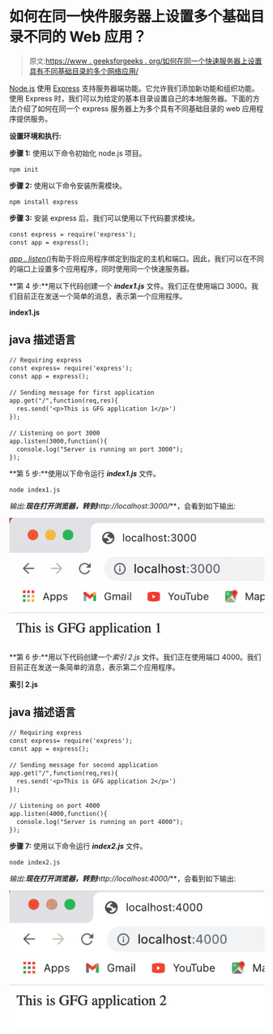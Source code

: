 # 如何在同一快件服务器上设置多个基础目录不同的 Web 应用？

> 原文:[https://www . geeksforgeeks . org/如何在同一个快速服务器上设置具有不同基础目录的多个网络应用/](https://www.geeksforgeeks.org/how-to-set-multiple-web-apps-with-different-base-directories-on-the-same-express-server/)

[<u>Node.js</u>](https://www.geeksforgeeks.org/introduction-to-nodejs/) 使用 [<u>Express</u>](https://www.geeksforgeeks.org/working-of-express-js-middleware-and-its-benefits/) 支持服务器端功能。它允许我们添加新功能和组织功能。使用 Express 时，我们可以为给定的基本目录设置自己的本地服务器。下面的方法介绍了如何在同一个 express 服务器上为多个具有不同基础目录的 web 应用程序提供服务。

**设置环境和执行:**

**步骤 1:** 使用以下命令初始化 node.js 项目。

```
npm init
```

**步骤 2:** 使用以下命令安装所需模块。

```
npm install express
```

**步骤 3:** 安装 express 后，我们可以使用以下代码要求模块。

```
const express = require('express');
const app = express();
```

[*<u>app . listen()</u>*](https://www.geeksforgeeks.org/express-js-app-listen-function/)有助于将应用程序绑定到指定的主机和端口。因此，我们可以在不同的端口上设置多个应用程序，同时使用同一个快速服务器。

**第 4 步:**用以下代码创建一个 ***index1.js*** 文件。我们正在使用端口 3000。我们目前正在发送一个简单的消息，表示第一个应用程序。

**index1.js**

## java 描述语言

```
// Requiring express
const express= require('express');
const app = express();

// Sending message for first application
app.get("/",function(req,res){
  res.send('<p>This is GFG application 1</p>')
});

// Listening on port 3000
app.listen(3000,function(){
  console.log("Server is running on port 3000");
});
```

**第 5 步:**使用以下命令运行 ***index1.js*** 文件。

```
node index1.js
```

**输出:**现在打开浏览器，转到***http://localhost:3000/***，会看到如下输出:

![](img/26e7ceb075157892f6fc46ad443bb2f9.png)

**第 6 步:**用以下代码创建一个*索引 2.js* 文件。我们正在使用端口 4000。我们目前正在发送一条简单的消息，表示第二个应用程序。

**索引 2.js**

## java 描述语言

```
// Requiring express
const express= require('express');
const app = express();

// Sending message for second application
app.get("/",function(req,res){
  res.send('<p>This is GFG application 2</p>')
});

// Listening on port 4000
app.listen(4000,function(){
  console.log("Server is running on port 4000");
});
```

**步骤 7:** 使用以下命令运行 ***index2.js*** 文件。

```
node index2.js
```

**输出:**现在打开浏览器，转到***http://localhost:4000/***，会看到如下输出:

![](img/7fab1601469a023b1911670f3eb1e33b.png)